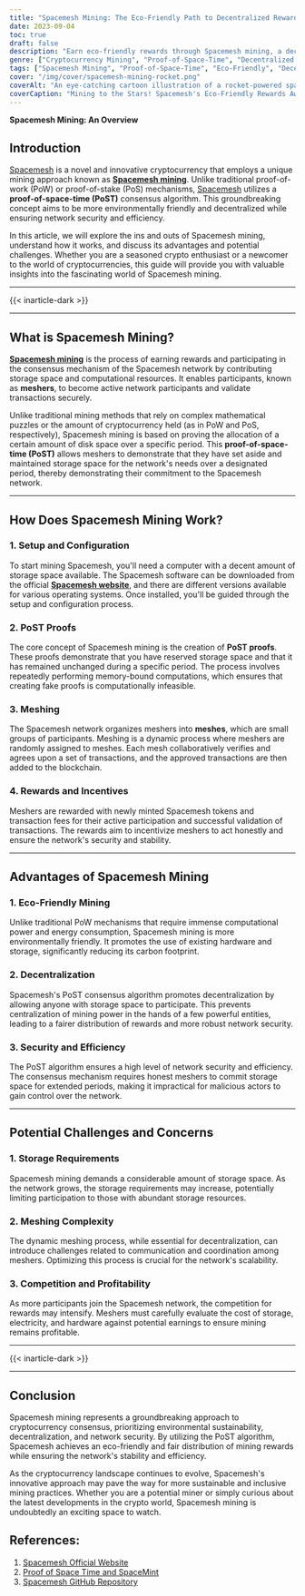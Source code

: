 ```yaml
---
title: "Spacemesh Mining: The Eco-Friendly Path to Decentralized Rewards"
date: 2023-09-04
toc: true
draft: false
description: "Earn eco-friendly rewards through Spacemesh mining, a decentralized approach using the innovative PoST consensus algorithm."
genre: ["Cryptocurrency Mining", "Proof-of-Space-Time", "Decentralized Rewards", "Eco-Friendly Mining", "Blockchain Technology", "Cryptocurrency", "Crypto Mining", "Proof-of-Space", "Decentralization", "Blockchain Consensus"]
tags: ["Spacemesh Mining", "Proof-of-Space-Time", "Eco-Friendly", "Decentralization", "Cryptocurrency Mining", "Blockchain Technology", "Meshers", "PoST Proofs", "Mining Rewards", "Crypto Enthusiasts", "Decentralized Consensus", "Eco-Friendly Mining Solutions", "Cryptocurrency Rewards", "Cryptocurrency Security", "Proof-of-Space", "Crypto Innovation", "Blockchain Network", "Spacemesh Network", "Meshing Process", "Cryptocurrency Efficiency", "Crypto Participation", "Cryptocurrency Scalability", "Blockchain Incentives", "Spacemesh Software", "Spacemesh Tokens", "Crypto Network", "Cryptocurrency Transactions", "Cryptocurrency Decentralization", "Crypto Challenges"]
cover: "/img/cover/spacemesh-mining-rocket.png"
coverAlt: "An eye-catching cartoon illustration of a rocket-powered spaceship mining cryptocurrencies in outer space, symbolizing the eco-friendly and innovative Spacemesh mining process."
coverCaption: "Mining to the Stars! Spacemesh's Eco-Friendly Rewards Await."
---
```


**Spacemesh Mining: An Overview**

## Introduction

[Spacemesh](https://www.spacemesh.io/) is a novel and innovative cryptocurrency that employs a unique mining approach known as [**Spacemesh mining**](https://simeononsecurity.com/other/efficient-spacemesh-mining-multiple-gpus-guide/). Unlike traditional proof-of-work (PoW) or proof-of-stake (PoS) mechanisms, [Spacemesh](https://simeononsecurity.com/other/efficient-spacemesh-mining-multiple-gpus-guide/) utilizes a **proof-of-space-time (PoST)** consensus algorithm. This groundbreaking concept aims to be more environmentally friendly and decentralized while ensuring network security and efficiency.

In this article, we will explore the ins and outs of Spacemesh mining, understand how it works, and discuss its advantages and potential challenges. Whether you are a seasoned crypto enthusiast or a newcomer to the world of cryptocurrencies, this guide will provide you with valuable insights into the fascinating world of Spacemesh mining.

______
{{< inarticle-dark >}}
______

## What is Spacemesh Mining?

[**Spacemesh mining**](https://www.spacemesh.io/) is the process of earning rewards and participating in the consensus mechanism of the Spacemesh network by contributing storage space and computational resources. It enables participants, known as **meshers**, to become active network participants and validate transactions securely.

Unlike traditional mining methods that rely on complex mathematical puzzles or the amount of cryptocurrency held (as in PoW and PoS, respectively), Spacemesh mining is based on proving the allocation of a certain amount of disk space over a specific period. This **proof-of-space-time (PoST)** allows meshers to demonstrate that they have set aside and maintained storage space for the network's needs over a designated period, thereby demonstrating their commitment to the Spacemesh network.

______

## How Does Spacemesh Mining Work?

### 1. Setup and Configuration

To start mining Spacemesh, you'll need a computer with a decent amount of storage space available. The Spacemesh software can be downloaded from the official [**Spacemesh website**](https://www.spacemesh.io/), and there are different versions available for various operating systems. Once installed, you'll be guided through the setup and configuration process.

### 2. PoST Proofs

The core concept of Spacemesh mining is the creation of **PoST proofs**. These proofs demonstrate that you have reserved storage space and that it has remained unchanged during a specific period. The process involves repeatedly performing memory-bound computations, which ensures that creating fake proofs is computationally infeasible.

### 3. Meshing

The Spacemesh network organizes meshers into **meshes**, which are small groups of participants. Meshing is a dynamic process where meshers are randomly assigned to meshes. Each mesh collaboratively verifies and agrees upon a set of transactions, and the approved transactions are then added to the blockchain.

### 4. Rewards and Incentives

Meshers are rewarded with newly minted Spacemesh tokens and transaction fees for their active participation and successful validation of transactions. The rewards aim to incentivize meshers to act honestly and ensure the network's security and stability.

______

## Advantages of Spacemesh Mining

### 1. Eco-Friendly Mining

Unlike traditional PoW mechanisms that require immense computational power and energy consumption, Spacemesh mining is more environmentally friendly. It promotes the use of existing hardware and storage, significantly reducing its carbon footprint.

### 2. Decentralization

Spacemesh's PoST consensus algorithm promotes decentralization by allowing anyone with storage space to participate. This prevents centralization of mining power in the hands of a few powerful entities, leading to a fairer distribution of rewards and more robust network security.

### 3. Security and Efficiency

The PoST algorithm ensures a high level of network security and efficiency. The consensus mechanism requires honest meshers to commit storage space for extended periods, making it impractical for malicious actors to gain control over the network.

______

## Potential Challenges and Concerns

### 1. Storage Requirements

Spacemesh mining demands a considerable amount of storage space. As the network grows, the storage requirements may increase, potentially limiting participation to those with abundant storage resources.

### 2. Meshing Complexity

The dynamic meshing process, while essential for decentralization, can introduce challenges related to communication and coordination among meshers. Optimizing this process is crucial for the network's scalability.

### 3. Competition and Profitability

As more participants join the Spacemesh network, the competition for rewards may intensify. Meshers must carefully evaluate the cost of storage, electricity, and hardware against potential earnings to ensure mining remains profitable.

______
{{< inarticle-dark >}}
______

## Conclusion

Spacemesh mining represents a groundbreaking approach to cryptocurrency consensus, prioritizing environmental sustainability, decentralization, and network security. By utilizing the PoST algorithm, Spacemesh achieves an eco-friendly and fair distribution of mining rewards while ensuring the network's stability and efficiency.

As the cryptocurrency landscape continues to evolve, Spacemesh's innovative approach may pave the way for more sustainable and inclusive mining practices. Whether you are a potential miner or simply curious about the latest developments in the crypto world, Spacemesh mining is undoubtedly an exciting space to watch.

## References:

1. [Spacemesh Official Website](https://www.spacemesh.io/)
2. [Proof of Space Time and SpaceMint](https://eprint.iacr.org/2013/796.pdf)
3. [Spacemesh GitHub Repository](https://github.com/spacemeshos)